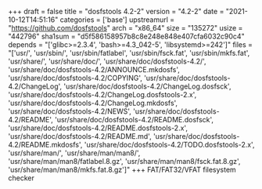 +++
draft = false
title = "dosfstools 4.2-2"
version = "4.2-2"
date = "2021-10-12T14:51:16"
categories = ['base']
upstreamurl = "https://github.com/dosfstools"
arch = "x86_64"
size = "135272"
usize = "442796"
sha1sum = "d5f586158957b8c8e248e848e407cfa6032c90c4"
depends = "['glibc>=2.3.4', 'bash>=4.3_042-5', 'libsystemd>=242']"
files = "['usr/', 'usr/sbin/', 'usr/sbin/fatlabel', 'usr/sbin/fsck.fat', 'usr/sbin/mkfs.fat', 'usr/share/', 'usr/share/doc/', 'usr/share/doc/dosfstools-4.2/', 'usr/share/doc/dosfstools-4.2/ANNOUNCE.mkdosfs', 'usr/share/doc/dosfstools-4.2/COPYING', 'usr/share/doc/dosfstools-4.2/ChangeLog', 'usr/share/doc/dosfstools-4.2/ChangeLog.dosfsck', 'usr/share/doc/dosfstools-4.2/ChangeLog.dosfstools-2.x', 'usr/share/doc/dosfstools-4.2/ChangeLog.mkdosfs', 'usr/share/doc/dosfstools-4.2/NEWS', 'usr/share/doc/dosfstools-4.2/README', 'usr/share/doc/dosfstools-4.2/README.dosfsck', 'usr/share/doc/dosfstools-4.2/README.dosfstools-2.x', 'usr/share/doc/dosfstools-4.2/README.md', 'usr/share/doc/dosfstools-4.2/README.mkdosfs', 'usr/share/doc/dosfstools-4.2/TODO.dosfstools-2.x', 'usr/share/man/', 'usr/share/man/man8/', 'usr/share/man/man8/fatlabel.8.gz', 'usr/share/man/man8/fsck.fat.8.gz', 'usr/share/man/man8/mkfs.fat.8.gz']"
+++
FAT/FAT32/VFAT filesystem checker